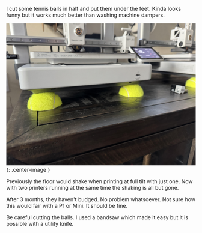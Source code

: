 I cut some tennis balls in half and put them under the feet. Kinda looks funny but it works much better than washing machine dampers.

![](../assets/misc/3d-printer-balls.jpg){: .center-image }

Previously the floor would shake when printing at full tilt with just one. Now with two printers running at the same time the shaking is all but gone.

After 3 months, they haven't budged. No problem whatsoever. Not sure how this would fair with a P1 or Mini. It should be fine.

Be careful cutting the balls. I used a bandsaw which made it easy but it is possible with a utility knife.

